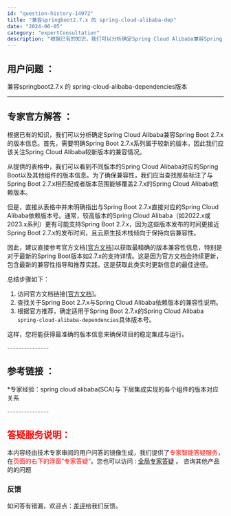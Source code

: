```yaml
---
id: "question-history-14972"
title: "兼容springboot2.7.x 的 spring-cloud-alibaba-dep"
date: "2024-06-05"
category: "expertConsultation"
description: "根据已有的知识，我们可以分析确定Spring Cloud Alibaba兼容Spring Boot 2.7.x的版本信息。首先，需要明确Spring Boot 2.7.x系列属于较新的版本，因此我们应该关注Spring Cloud Alibaba较新版本的兼容情况。从提供的表格中，我们可以看到不同版"
---
```


## 用户问题 ： 
 兼容springboot2.7.x 的 spring-cloud-alibaba-dependencies版本  

---------------
## 专家官方解答 ：

根据已有的知识，我们可以分析确定Spring Cloud Alibaba兼容Spring Boot 2.7.x的版本信息。首先，需要明确Spring Boot 2.7.x系列属于较新的版本，因此我们应该关注Spring Cloud Alibaba较新版本的兼容情况。

从提供的表格中，我们可以看到不同版本的Spring Cloud Alibaba对应的Spring Boot以及其他组件的版本信息。为了确保兼容性，我们应当查找那些标注了与Spring Boot 2.7.x相匹配或者版本范围能够覆盖2.7.x的Spring Cloud Alibaba依赖版本。

但是，直接从表格中并未明确指出与Spring Boot 2.7.x直接对应的Spring Cloud Alibaba依赖版本号。通常，较高版本的Spring Cloud Alibaba（如2022.x或2023.x系列）更有可能支持Spring Boot 2.7.x，因为这些版本发布的时间更接近Spring Boot 2.7.x的发布时间，且云原生技术栈倾向于保持向后兼容性。

因此，建议直接参考官方文档[[官方文档](https://sca.aliyun.com/docs/2023/overview/version-explain/ )]以获取最精确的版本兼容性信息，特别是对于最新的Spring Boot版本如2.7.x的支持详情。这是因为官方文档会持续更新，包含最新的兼容性指导和推荐实践，这是获取此类实时更新信息的最佳途径。

总结步骤如下：
1. 访问官方文档链接[[官方文档](https://sca.aliyun.com/docs/2023/overview/version-explain/ )]。
2. 查找关于Spring Boot 2.7.x与Spring Cloud Alibaba依赖版本的兼容性说明。
3. 根据官方推荐，确定适用于Spring Boot 2.7.x的Spring Cloud Alibaba `spring-cloud-alibaba-dependencies`具体版本号。

这样，您将能获得最准确的版本信息来确保项目的稳定集成与运行。


<font color="#949494">---------------</font> 


## 参考链接 ：

*专家经验：spring cloud alibaba(SCA)与 下层集成实现的各个组件的版本对应关系 


 <font color="#949494">---------------</font> 
 


## <font color="#FF0000">答疑服务说明：</font> 

本内容经由技术专家审阅的用户问答的镜像生成，我们提供了<font color="#FF0000">专家智能答疑服务</font>，在<font color="#FF0000">页面的右下的浮窗”专家答疑“</font>。您也可以访问 : [全局专家答疑](https://answer.opensource.alibaba.com/docs/intro) 。 咨询其他产品的的问题

### 反馈
如问答有错漏，欢迎点：[差评](https://ai.nacos.io/user/feedbackByEnhancerGradePOJOID?enhancerGradePOJOId=15077)给我们反馈。
